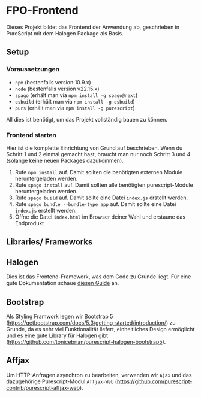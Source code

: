 # FPO-Frontend

Dieses Projekt bildet das Frontend der Anwendung ab, geschrieben in PureScript mit dem Halogen Package als Basis.

## Setup

### Voraussetzungen

- `npm` (bestenfalls version 10.9.x)
- `node` (bestenfalls version v22.15.x)
- `spago` (erhält man via `npm install -g spago@next`)
- `esbuild` (erhält man via `npm install -g esbuild`)
- `purs` (erhält man via `npm install -g purescript`)

All dies ist benötigt, um das Projekt vollständig bauen zu können.

### Frontend starten

Hier ist die komplette Einrichtung von Grund auf beschrieben. Wenn du Schritt 1 und 2 einmal gemacht hast, braucht man nur noch Schritt 3 und 4 (solange keine neuen Packages dazukommen).

1. Rufe `npm install` auf. Damit sollten die benötigten externen Module heruntergeladen werden.
2. Rufe `spago install` auf. Damit sollten alle benötigten purescript-Module heruntergeladen werden.
3. Rufe `spago build` auf. Damit sollte eine Datei `index.js` erstellt werden.
4. Rufe `spago bundle --bundle-type app` auf. Damit sollte eine Datei `index.js` erstellt werden.
5. Öffne die Datei `index.html` im Browser deiner Wahl und erstaune das Endprodukt

## Libraries/ Frameworks

## Halogen

Dies ist das Frontend-Framework, was dem Code zu Grunde liegt. Für eine gute Dokumentation schaue [diesen Guide](https://purescript-halogen.github.io/purescript-halogen/) an.

## Bootstrap

Als Styling Framwork legen wir Bootstrap 5 (https://getbootstrap.com/docs/5.3/getting-started/introduction/) zu Grunde, da es sehr viel Funktionalität liefert, einheitliches Design ermöglicht und es eine gute Library für Halogen gibt (https://github.com/tonicebrian/purescript-halogen-bootstrap5).

## Affjax

Um HTTP-Anfragen asynchron zu bearbeiten, verwenden wir `Ajax` und das dazugehörige Purescript-Modul `Affjax-Web` (https://github.com/purescript-contrib/purescript-affjax-web).
